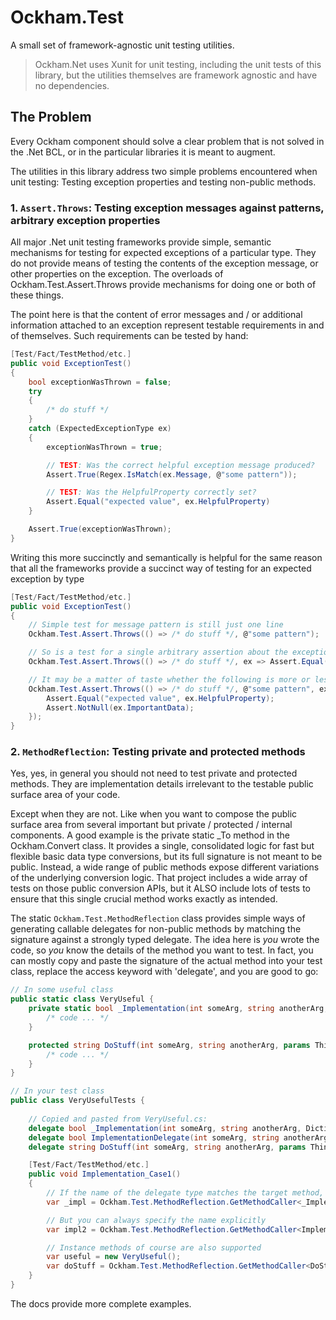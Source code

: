 # Ockham.Test
A small set of framework-agnostic unit testing utilities. 

> Ockham.Net uses Xunit for unit testing, including the unit tests of this 
> library, but the utilities themselves are framework agnostic and have no dependencies.
  
## The Problem
Every Ockham component should solve a clear problem that is not solved in the .Net BCL, or in the particular libraries it is meant to augment. 

The utilities in this library address two simple problems encountered when unit testing: Testing exception properties and testing non-public methods.

### 1. `Assert.Throws`: Testing exception messages against patterns, arbitrary exception properties ###
All major .Net unit testing frameworks provide simple, semantic mechanisms for testing for expected exceptions
of a particular type. They do not provide means of testing the contents of the exception message, or other 
properties on the exception. The overloads of Ockham.Test.Assert.Throws provide mechanisms for doing one or both of these things.

The point here is that the content of error messages and / or additional information attached to an exception
represent testable requirements in and of themselves. Such requirements can be tested by hand:

```C#
[Test/Fact/TestMethod/etc.]
public void ExceptionTest() 
{
    bool exceptionWasThrown = false;
    try 
    {
        /* do stuff */
    } 
    catch (ExpectedExceptionType ex) 
    {
        exceptionWasThrown = true;

        // TEST: Was the correct helpful exception message produced?
        Assert.True(Regex.IsMatch(ex.Message, @"some pattern"));

        // TEST: Was the HelpfulProperty correctly set?
        Assert.Equal("expected value", ex.HelpfulProperty)
    }

    Assert.True(exceptionWasThrown); 
}
```

Writing this more succinctly and semantically is helpful for the same reason that all the frameworks provide 
a succinct way of testing for an expected exception by type
 
```C#
[Test/Fact/TestMethod/etc.]
public void ExceptionTest() 
{
    // Simple test for message pattern is still just one line
    Ockham.Test.Assert.Throws(() => /* do stuff */, @"some pattern");

    // So is a test for a single arbitrary assertion about the exception itself
    Ockham.Test.Assert.Throws(() => /* do stuff */, ex => Assert.Equal("expected value", ex.HelpfulProperty));

    // It may be a matter of taste whether the following is more or less "readable" than the long form:
    Ockham.Test.Assert.Throws(() => /* do stuff */, @"some pattern", ex => {
        Assert.Equal("expected value", ex.HelpfulProperty);
        Assert.NotNull(ex.ImportantData);
    });
}
```

### 2. `MethodReflection`: Testing private and protected methods ###
Yes, yes, in general you should not need to test private and protected methods. They are 
implementation details irrelevant to the testable public surface area of your code. 

Except when they are not. Like when you want to compose the public surface area from 
several important but private / protected / internal components. A good example is the private static 
_To method in the Ockham.Convert class. It provides a single, consolidated logic for fast but 
flexible basic data type conversions, but its full signature is not meant to be public. Instead, 
a wide range of public methods expose different variations of the underlying conversion logic. 
That project includes a wide array of tests on those public conversion APIs, but it ALSO include
lots of tests to ensure that this single crucial method works exactly as intended. 

The static `Ockham.Test.MethodReflection` class provides simple ways of generating callable delegates for
non-public methods by matching the signature against a strongly typed delegate. The idea here is *you* wrote the code, so *you* 
know the details of the method you want to test. In fact, you can mostly copy and paste the signature of the 
actual method into your test class, replace the access keyword with 'delegate', and you are good to go:

```C#
// In some useful class
public static class VeryUseful {
    private static bool _Implementation(int someArg, string anotherArg, Dictionary<long, Thing> thingMap, out failureMessage) {
        /* code ... */
    }

    protected string DoStuff(int someArg, string anotherArg, params Thing[] things) {
        /* code ... */
    }
}

// In your test class
public class VeryUsefulTests {
    
    // Copied and pasted from VeryUseful.cs:
    delegate bool _Implementation(int someArg, string anotherArg, Dictionary<long, Thing> thingMap, out failureMessage);
    delegate bool ImplementationDelegate(int someArg, string anotherArg, Dictionary<long, Thing> thingMap, out failureMessage);
    delegate string DoStuff(int someArg, string anotherArg, params Thing[] things);

    [Test/Fact/TestMethod/etc.]
    public void Implementation_Case1() 
    {
        // If the name of the delegate type matches the target method, you don't need to provide the name
        var _impl = Ockham.Test.MethodReflection.GetMethodCaller<_Implementation, VeryUseful>();

        // But you can always specify the name explicitly
        var impl2 = Ockham.Test.MethodReflection.GetMethodCaller<ImplementationDelegate, VeryUseful>("_Implementation");

        // Instance methods of course are also supported
        var useful = new VeryUseful();
        var doStuff = Ockham.Test.MethodReflection.GetMethodCaller<DoStuff, VeryUseful>(useful);
    }
}
```

The docs provide more complete examples.